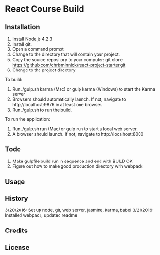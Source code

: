 # React Course Build

## Installation

1. Install Node.js 4.2.3
2. Install git.
3. Open a command prompt
4. Change to the directory that will contain your project. 
5. Copy the source repository to your computer: git clone https://github.com/chrisminnick/react-project-starter.git
6. Change to the project directory

To build:

1. Run ./gulp.sh karma (Mac) or gulp karma (Windows) to start the Karma server
2. Browsers should automatically launch. If not, navigate to http://localhost:9876 in at least one browser.
3. Run ./gulp.sh to run the build.

To run the application:

1. Run ./gulp.sh run (Mac) or gulp run to start a local web server.
2. A browser should launch. If not, navigate to http://localhost:8000

## Todo

1. Make gulpfile build run in sequence and end with BUILD OK
2. Figure out how to make good production directory with webpack

## Usage

## History

3/20/2016: Set up node, git, web server, jasmine, karma, babel
3/21/2016: Installed webpack, updated readme

## Credits

## License
